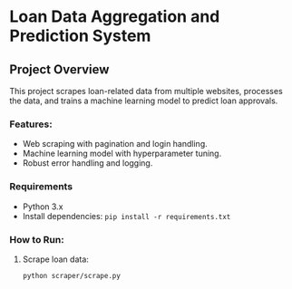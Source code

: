 # Loan Data Aggregation and Prediction System

## Project Overview
This project scrapes loan-related data from multiple websites, processes the data, and trains a machine learning model to predict loan approvals.

### Features:
- Web scraping with pagination and login handling.
- Machine learning model with hyperparameter tuning.
- Robust error handling and logging.

### Requirements
- Python 3.x
- Install dependencies: `pip install -r requirements.txt`

### How to Run:
1. Scrape loan data:
   ```bash
   python scraper/scrape.py
